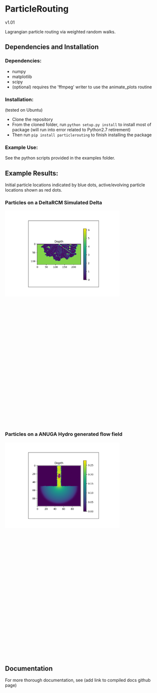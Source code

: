 # ParticleRouting

v1.01

Lagrangian particle routing via weighted random walks.

## Dependencies and Installation
### Dependencies:
- numpy
- matplotlib
- scipy
- (optional) requires the 'ffmpeg' writer to use the animate_plots routine

### Installation:
(tested on Ubuntu)
- Clone the repository
- From the cloned folder, run `python setup.py install` to install most of package (will run into error related to Python2.7 retirement)
- Then run `pip install particlerouting` to finish installing the package

### Example Use:
See the python scripts provided in the examples folder.

## Example Results:
Initial particle locations indicated by blue dots, active/evolving particle locations shown as red dots.

### Particles on a DeltaRCM Simulated Delta
<div class="nav3" style="height:705px;">
    <img src="docs/examples/images/steady_deltarcm.gif" alt="Example" width="75%"></a>
</div>

### Particles on a ANUGA Hydro generated flow field
<div class="nav3" style="height:705px;">
    <img src="docs/examples/images/steady_anuga.gif" alt="Example" width="75%"></a>
</div>

## Documentation
For more thorough documentation, see (add link to compiled docs github page)
